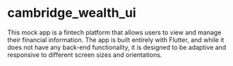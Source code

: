 # cambridge_wealth_ui

This mock app is a fintech platform that allows users to view and manage their financial information. The app is built entirely with Flutter, and while it does not have any back-end functionality, it is designed to be adaptive and responsive to different screen sizes and orientations.


